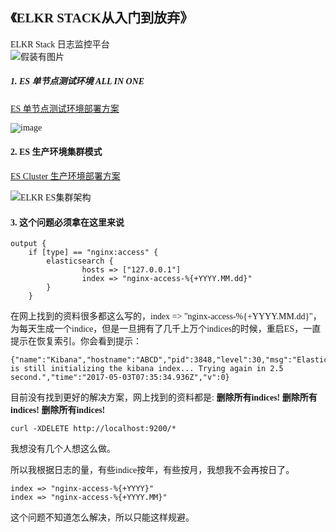 
<font face="微软雅黑"> 

## 《ELKR STACK从入门到放弃》   
ELKR Stack 日志监控平台     
 ![假装有图片](https://)


##### 1. ES 单节点测试环境 ALL IN ONE

[ES 单节点测试环境部署方案](https://github.com/n3uz/ELKR-STACK/blob/master/ES%E5%8D%95%E8%8A%82%E7%82%B9%E6%96%B9%E6%A1%88%E6%B5%8B%E8%AF%95%E6%96%B9%E6%A1%88ALL%20IN%20ONE)

![image](https://github.com/n3uz/ELKR-STACK/blob/master/ELKR%E6%9E%B6%E6%9E%84%E5%9B%BE%EF%BC%88ES%E5%8D%95%E8%8A%82%E7%82%B9%EF%BC%89.png) 


#### 2. ES 生产环境集群模式

[ES Cluster 生产环境部署方案](https://github.com/n3uz/ELKR-STACK/blob/master/ES%E9%9B%86%E7%BE%A4%E7%94%9F%E4%BA%A7%E7%8E%AF%E5%A2%83%E6%96%B9%E6%A1%88)

![ELKR ES集群架构](https://github.com/n3uz/ELKR-STACK/blob/master/ELKR%E6%9E%B6%E6%9E%84%E5%9B%BE%EF%BC%88ES%E9%9B%86%E7%BE%A4%EF%BC%89.png)

#### 3. 这个问题必须拿在这里来说

```
output {
    if [type] == "nginx:access" {
        elasticsearch {
                hosts => ["127.0.0.1"]
                index => "nginx-access-%{+YYYY.MM.dd}"
        }
    }
```
在网上找到的资料很多都这么写的，index => "nginx-access-%{+YYYY.MM.dd}"，为每天生成一个indice，但是一旦拥有了几千上万个indices的时候，重启ES，一直提示在恢复索引。你会看到提示：
```
{"name":"Kibana","hostname":"ABCD","pid":3848,"level":30,"msg":"Elasticsearch is still initializing the kibana index... Trying again in 2.5 second.","time":"2017-05-03T07:35:34.936Z","v":0}

```
目前没有找到更好的解决方案，网上找到的资料都是:  **删除所有indices!** **删除所有indices!** **删除所有indices!** 
```
curl -XDELETE http://localhost:9200/*
```
我想没有几个人想这么做。

所以我根据日志的量，有些indice按年，有些按月，我想我不会再按日了。

```
index => "nginx-access-%{+YYYY}"
index => "nginx-access-%{+YYYY.MM}"
```
这个问题不知道怎么解决，所以只能这样规避。

</font>

